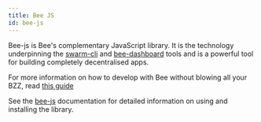 ```yaml
---
title: Bee JS
id: bee-js
---
```


Bee-js is Bee's complementary JavaScript library. It is the technology underpinning the [swarm-cli](/docs/working-with-bee/bee-tools) and [bee-dashboard](/docs/working-with-bee/bee-tools) tools and is a powerful tool for building completely decentralised apps.

For more information on how to develop with Bee without blowing all your BZZ, read [this guide](/docs/dapps-on-swarm/develop-on-bee)

See the [bee-js](https://bee-js.ethswarm.org/) documentation for detailed information on using and installing the library.

<!-- ## How to Use bee-js

Bee-js is a versatile piece of software that can be used in many ways! Here's some ideas to get you started. Share what you've come up with and get help in the

### Store Your Javascript's Data in Swarm


### Develop Apps to Help Bee Users


### Using Bee-js with Bee Proxy Mode


### Using Bee-js With Bee Gateway Mode
 -->
